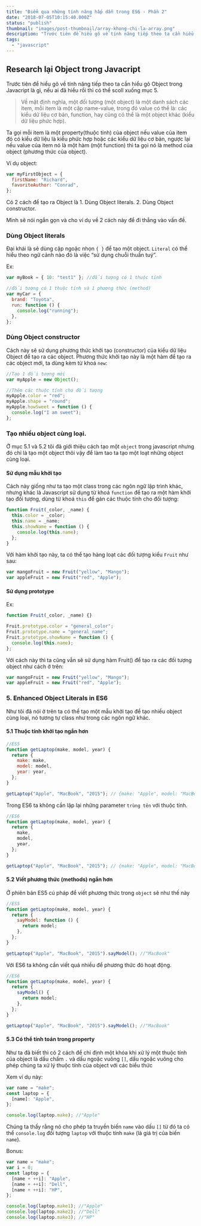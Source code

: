```yaml
---
title: "Điểm qua những tính năng hấp dẫn trong ES6 - Phần 2"
date: "2018-07-05T10:15:40.000Z"
status: "publish"
thumbnail: "images/post-thumbnail/array-khong-chi-la-array.png"
description: "Trước tiên để hiểu gõ về tính năng tiếp theo ta cần hiểu gõ Object trong Javacript là gì, nếu ai đã hiểu rồi thì có thể scoll xuống mục 5."
tags:
  - "javascript"
---
```


## Research lại Object trong Javacript

Trước tiên để hiểu gõ về tính năng tiếp theo ta cần hiểu gõ Object trong Javacript là gì, nếu ai đã hiểu rồi thì có thể scoll xuống mục 5.

<blockquote>
  <p>Về mặt định nghĩa, một đối tượng (một object) là một danh sách các item, mỗi item là một cặp name-value, trong đó value có thể là: các kiểu dữ liệu cơ bản, function, hay cũng có thể là một object khác (kiểu dữ liệu phức hợp).</p>
</blockquote>

Ta gọi mỗi item là một property(thuộc tính) của object nếu value của item đó có kiểu dữ liệu là kiểu phức hợp hoặc các kiểu dữ liệu cơ bản, ngược lại nếu value của item nó là một hàm (một function) thì ta gọi nó là method của object (phương thức của object).

Ví dụ object:

```javascript
var myFirstObject = {
  firstName: "Richard",
  favoriteAuthor: "Conrad",
};
```

Có 2 cách để tạo ra Object là 1. Dùng Object literals. 2. Dùng Object constructor.

Mình sẽ nói ngắn gọn và cho ví dụ về 2 cách này để đi thẳng vào vấn đề.

### Dùng Object literals

Đại khái là sẽ dùng cặp ngoặc nhọn `{ }` để tạo một object. `Literal` có thể hiểu theo ngữ cảnh nào đó là việc “sử dụng chuỗi thuần tuý”.

Ex:

```javascript
var myBook = { 10: "test1" }; //đối tượng có 1 thuộc tính

//đối tượng có 1 thuộc tính và 1 phương thức (method)
var myCar = {
  brand: "Toyota",
  run: function () {
    console.log("running");
  },
};
```

### Dùng Object constructor

Cách này sẽ sử dụng phương thức khởi tạo (constructor) của kiểu dữ liệu Object để tạo ra các object. Phương thức khởi tạo này là một hàm để tạo ra các object mới, ta dùng kèm từ khoá `new`:

```javascript
//Tạo 1 đối tượng mới
var myApple = new Object();

//Thêm các thuộc tính cho đối tượng
myApple.color = "red";
myApple.shape = "round";
myApple.howSweet = function () {
  console.log("I am sweet");
};
```

### Tạo nhiều object cùng loại.

Ở mục 5.1 và 5.2 tôi đã giới thiệu cách tạo một `object` trong javascript nhưng đó chỉ là tạo một object thôi vậy để làm tao ta tạo một loạt những object cùng loại.

#### Sử dụng mẫu khởi tạo

Cách này giống như ta tạo một class trong các ngôn ngữ lập trình khác, nhưng khác là Javascript sử dụng từ khoá `function` để tạo ra một hàm khởi tạo đối tượng, dùng từ khoá `this` để gán các thuộc tính cho đối tượng:

```javascript
function Fruit(_color, _name) {
  this.color = _color;
  this.name = _name;
  this.showName = function () {
    console.log(this.name);
  };
}
```

Với hàm khởi tạo này, ta có thể tạo hàng loạt các đối tượng kiểu `Fruit` như sau:

```javascript
var mangoFruit = new Fruit("yellow", "Mango");
var appleFruit = new Fruit("red", "Apple");
```

#### Sử dụng prototype

Ex:

```javascript
function Fruit(_color, _name) {}

Fruit.prototype.color = "general_color";
Fruit.prototype.name = "general_name";
Fruit.prototype.showName = function () {
  console.log(this.name);
};
```

Với cách này thì ta cũng vẫn sẽ sử dụng hàm Fruit() để tạo ra các đối tượng object như cách ở trên:

```javascript
var mangoFruit = new Fruit("yellow", "Mango");
var appleFruit = new Fruit("red", "Apple");
```

### 5. Enhanced Object Literals in ES6

Như tôi đã nói ở trên ta có thể tạo một mẫu khởi tạo để tạo nhiều object cùng loại, nó tương tự class như trong các ngôn ngữ khác.

#### 5.1 Thuộc tính khởi tạo ngắn hơn

```javascript
//ES5
function getLaptop(make, model, year) {
  return {
    make: make,
    model: model,
    year: year,
  };
}

getLaptop("Apple", "MacBook", "2015"); // {make: "Apple", model: "MacBook", year: "2015"}
```

Trong ES6 ta không cần lặp lại những parameter `trùng tên` với thuộc tính.

```javascript
//ES6
function getLaptop(make, model, year) {
  return {
    make,
    model,
    year,
  };
}

getLaptop("Apple", "MacBook", "2015"); // {make: "Apple", model: "MacBook", year: "2015"}
```

#### 5.2 Viết phương thức (methods) ngắn hơn

Ở phiên bản ES5 cú pháp để viết phương thức trong `object` sẽ như thế này

```javascript
//ES5
function getLaptop(make, model, year) {
  return {
    sayModel: function () {
      return model;
    },
  };
}

getLaptop("Apple", "MacBook", "2015").sayModel(); //"MacBook"
```

Với ES6 ta không cần viết quá nhiều để phương thức đó hoạt động.

```javascript
//ES6
function getLaptop(make, model, year) {
  return {
    sayModel() {
      return model;
    },
  };
}

getLaptop("Apple", "MacBook", "2015").sayModel(); //"MacBook"
```

#### 5.3 Có thể tính toán trong property

Như ta đã biết thì có 2 cách để chỉ định một khóa khi xử lý một thuộc tính của object là dấu chấm `.` và dấu ngoặc vuông `[]`, dấu ngoặc vuông cho phép chúng ta xử lý thuộc tính của object với các biểu thức

Xem ví dụ này:

```javascript
var name = "make";
const laptop = {
  [name]: "Apple",
};

console.log(laptop.make); //"Apple"
```

Chúng ta thấy rằng nó cho phép ta truyền biến `name` vào dấu `[]` từ đó ta có thể `console.log` đối tượng `laptop` với thuộc tính `make` (là giá trị của biến `name`).

Bonus:

```javascript
var name = "make";
var i = 0;
const laptop = {
  [name + ++i]: "Apple",
  [name + ++i]: "Dell",
  [name + ++i]: "HP",
};

console.log(laptop.make1); //"Apple"
console.log(laptop.make2); //"Dell"
console.log(laptop.make3); //"HP"
```
